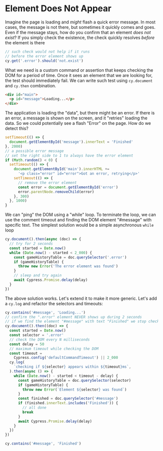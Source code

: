 # Element Does Not Appear

Imagine the page is loading and _might_ flash a quick error message. In most cases, the message is not there, but sometimes it quickly comes and goes. Even if the message stays, how do you confirm that an element _does not exist_? If you simply check the existence, the check quickly resolves _before_ the element is there

```js
// such check would not help if it runs
// before the error element shows up
cy.get('.error').should('not.exist')
```

What we need is a custom command or assertion that keeps checking the DOM for a period of time. Once it sees an element that we are looking for, the test should immediately fail. We can write such test using `cy.document` and `cy.then` combination.

<!-- fiddle Error element does not appear -->

```html hide
<div id="main">
  <p id="message">Loading...</p>
</div>
```

The application is loading the "data", but there might be an error. If there is an error, a message is shown on the screen, and it "retries" loading the data. So we could potentially see a flash "Error" on the page. How do we detect this?

```js app
setTimeout(() => {
  document.getElementById('message').innerText = 'Finished'
}, 2000)
// a possible error message
// set the right side to 1 to always have the error element
if (Math.random() < 0) {
  setTimeout(() => {
    document.getElementById('main').innerHTML +=
      '<p class="error" id="error">Got an error, retrying</p>'
    setTimeout(() => {
      // remove the error element
      const error = document.getElementById('error')
      error.parentNode.removeChild(error)
    }, 300)
  }, 1000)
}
```

We can "ping" the DOM using a "while" loop. To terminate the loop, we can use the comment timeout and finding the DOM element "#message" with specific text. The simplest solution would be a simple asynchronous `while` loop

```js skip
cy.document().then(async (doc) => {
  // try for 2 seconds
  const started = Date.now()
  while (Date.now() - started < 2_000) {
    const gameHistoryTable = doc.querySelector('.error')
    if (gameHistoryTable) {
      throw new Error('The error element was found')
    }
    // sleep and try again
    await Cypress.Promise.delay(delay)
  }
})
```

The above solution works. Let's extend it to make it more generic. Let's add a `cy.log` and refactor the selectors and timeouts:

```js hide
cy.contains('#message', 'Loading...')
// confirm the ".error" element NEVER shows up during 2 seconds
// if we find the element "#message" with text "Finished" we stop checking
cy.document().then((doc) => {
  const started = Date.now()
  const selector = '.error'
  // check the DOM every N milliseconds
  const delay = 50
  // maximum timeout while checking the DOM
  const timeout =
    Cypress.config('defaultCommandTimeout') || 2_000
  cy.log(
    `checking if ${selector} appears within ${timeout}ms`,
  ).then(async () => {
    while (Date.now() - started < timeout - delay) {
      const gameHistoryTable = doc.querySelector(selector)
      if (gameHistoryTable) {
        throw new Error(`Element ${selector} was found`)
      }
      const finished = doc.querySelector('#message')
      if (finished.innerText.includes('Finished')) {
        // all done
        break
      }
      await Cypress.Promise.delay(delay)
    }
  })
})

cy.contains('#message', 'Finished')
```

<!-- fiddle-end -->
